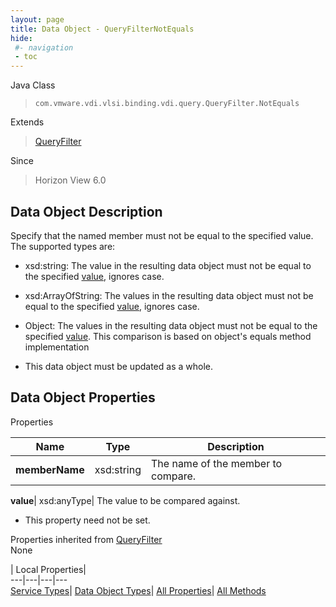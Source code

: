 ```yaml
---
layout: page
title: Data Object - QueryFilterNotEquals
hide:
 #- navigation
 - toc
---
```






Java Class  
> `com.vmware.vdi.vlsi.binding.vdi.query.QueryFilter.NotEquals`

Extends  
> [QueryFilter](vdi.query.QueryFilter.Filter.md)

Since  
> Horizon View 6.0


## Data Object Description 

Specify that the named member must not be equal to the specified value. The supported types are: 

  * xsd:string: The value in the resulting data object must not be equal to the specified [value](vdi.query.QueryFilter.NotEquals.md#value), ignores case.
  * xsd:ArrayOfString: The values in the resulting data object must not be equal to the specified [value](vdi.query.QueryFilter.NotEquals.md#value), ignores case.
  * Object: The values in the resulting data object must not be equal to the specified [value](vdi.query.QueryFilter.NotEquals.md#value). This comparison is based on object's equals method implementation


  * This data object must be updated as a whole.



## Data Object Properties

Properties

Name |  Type |  Description   
---|---|---  
**memberName**|  xsd:string|  The name of the member to compare.   
  
**value**|  xsd:anyType|  The value to be compared against.   


 * This property need not be set.

  
Properties inherited from [QueryFilter](vdi.query.QueryFilter.Filter.md)  
None  
  
  
 | Local Properties|   
---|---|---|---  
[Service Types](index-mo_types.md)| [Data Object Types](index-do_types.md)| [All Properties](index-properties.md)| [All Methods](index-methods.md)  
  
  

